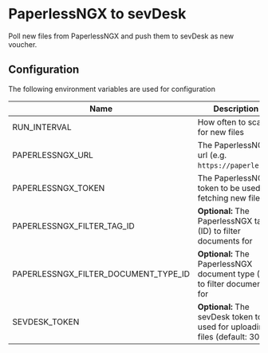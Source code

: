 # PaperlessNGX to sevDesk

Poll new files from PaperlessNGX and push them to sevDesk as new voucher.

## Configuration

The following environment variables are used for configuration

| Name                                 | Description                                                                   |
|--------------------------------------|-------------------------------------------------------------------------------|
| RUN_INTERVAL                         | How often to scan for new files                                               |
| PAPERLESSNGX_URL                     | The PaperlessNGX url (e.g. `https://paperle.ss`)                              |
| PAPERLESSNGX_TOKEN                   | The PaperlessNGX token to be used for fetching new files                      |
| PAPERLESSNGX_FILTER_TAG_ID           | **Optional:** The PaperlessNGX tag (ID) to filter documents for               |
| PAPERLESSNGX_FILTER_DOCUMENT_TYPE_ID | **Optional:** The PaperlessNGX document type (ID) to filter documents for     |
| SEVDESK_TOKEN                        | **Optional:** The sevDesk token to be used for uploading files (default: 300) |
